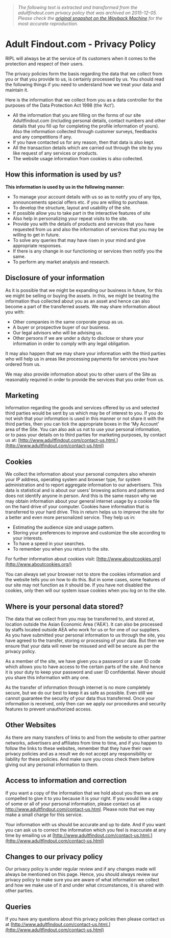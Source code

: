> *The following text is extracted and transformed from the adultfindout.com privacy policy that was archived on 2015-12-05. Please check the [original snapshot on the Wayback Machine](https://web.archive.org/web/20151205225846id_/http%3A//www.adultfindout.com/privacy-policy.html) for the most accurate reproduction.*

# Adult Findout.com - Privacy Policy

RIPL will always be at the service of its customers when it comes to the protection and respect of their users.

The privacy policies form the basis regarding the data that we collect from you or that you provide to us, is certainly processed by us. You should read the following things if you need to understand how we treat your data and maintain it.

Here is the information that we collect from you as a data controller for the purposes of the Data Protection Act 1998 (the ‘Act’). 

  * All the information that you are filling on the forms of our site Adultfindout.com (including personal details, contact numbers and other details that you fill up for completing the profile information of yours). Also the information collected through customer surveys, feedbacks and any competitions if any.
  * If you have contacted us for any reason, then that data is also kept.
  * All the transaction details which are carried out through the site by you like request of any services or products.
  * The website usage information from cookies is also collected.



##  How this information is used by us?

**This information is used by us in the following manner:**

  * To manage your account details with us so as to notify you of any tips, announcements special offers etc. if you are willing to purchase.
  * To develop the structure, layout and usability of the site.
  * If possible allow you to take part in the interactive features of site
  * Also help in personalizing your repeat visits to the site.
  * Provide you with the details of products and services that you have requested from us and also the information of services that you may be willing to get in future.
  * To solve any queries that may have risen in your mind and give appropriate responses.
  * If there is any change in our functioning or services then notify you the same.
  * To perform any market analysis and research.



## Disclosure of your information

As it is possible that we might be expanding our business in future, for this we might be selling or buying the assets. In this, we might be treating the information thus collected about you as an asset and hence can also become a part of the transferred assets. We may share information about you with: 

  * Other companies in the same corporate group as us.
  * A buyer or prospective buyer of our business.
  * Our legal advisors who will be advising us.
  * Other persons if we are under a duty to disclose or share your information in order to comply with any legal obligation.



It may also happen that we may share your information with the third parties who will help us in areas like processing payments for services you have ordered from us.

We may also provide information about you to other users of the Site as reasonably required in order to provide the services that you order from us. 

## Marketing

Information regarding the goods and services offered by us and selected third parties would be sent by us which may be of interest to you. If you do not wish that your information is used in this manner or not share it with the third parties, then you can tick the appropriate boxes in the 'My Account' area of the Site. You can also ask us not to use your personal information, or to pass your details on to third parties for marketing purposes, by contact us at: [http://www.adultfindout.com/contact-us.html.](http://www.adultfindout.com/contact-us.html)

## Cookies

We collect the information about your personal computers also wherein your IP address, operating system and browser type, for system administration and to report aggregate information to our advertisers. This data is statistical and is about our users’ browsing actions and patterns and does not identify anyone in person. And this is the same reason why we may obtain information about your general internet usage by a cookie file on the hard drive of your computer. Cookies have information that is transferred to your hard drive. This in return helps us to improve the site for a better and even more personalized service. They help us in: 

  * Estimating the audience size and usage pattern.
  * Storing your preferences to improve and customize the site according to your interests.
  * To have a speed in your searches.
  * To remember you when you return to the site.



For further information about cookies visit: [http://www.aboutcookies.org](http://www.aboutcookies.org/)

You can always set your browser not to store the cookies information and the website tells you on how to do this. But in some cases, some features of our site may not function as it should be. If you have not disabled the cookies, only then will our system issue cookies when you log on to the site. 

## Where is your personal data stored?

The data that we collect from you may be transferred to, and stored at, location outside the Asian Economic Area ('AEA'). It can also be processed by staffs located outside AEA who work for us or for one of our suppliers. As you have submitted your personal information to us through the site, you have agreed to the transfer, storing or processing of your data. But then we ensure that your data will never be misused and will be secure as per the privacy policy.

As a member of the site, we have given you a password or a user ID code which allows you to have access to the certain parts of the site. And hence it is your duty to keep your password and user ID confidential. Never should you share this information with any one.

As the transfer of information through internet is no more completely secure, but we do our best to keep it as safe as possible. Even still we cannot guarantee the security of your data thus transferred. Once your information is received, only then can we apply our procedures and security features to prevent unauthorized access. 

## Other Websites

As there are many transfers of links to and from the website to other partner networks, advertisers and affiliates from time to time, and if you happen to follow the links to these websites, remember that they have their own privacy policies and as a result we do not accept any responsibility or liability for these policies. And make sure you cross check them before giving out any personal information to them. 

## Access to information and correction

If you want a copy of the information that we hold about you then we are compelled to give it to you because it is your right. If you would like a copy of some or all of your personal information, please contact us at http://www.adultfindout.com/contact-us.html. Please note that we may make a small charge for this service.

Your information with us should be accurate and up to date. And if you want you can ask us to correct the information which you feel is inaccurate at any time by emailing us at [http://www.adultfindout.com/contact-us.html.](http://www.adultfindout.com/contact-us.html)

## Changes to our privacy policy

Our privacy policy is under regular review and if any changes made will always be mentioned on this page. Hence, you should always review our privacy policy to make sure you are aware of what information we collect and how we make use of it and under what circumstances, it is shared with other parties. 

## Queries

If you have any questions about this privacy policies then please contact us at [http://www.adultfindout.com/contact-us.html.](http://www.adultfindout.com/contact-us.html)
